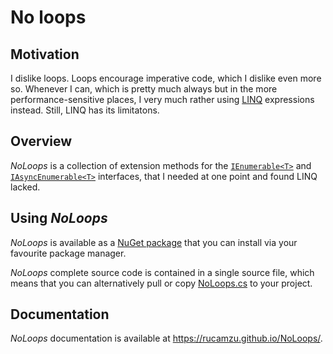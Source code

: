 # No loops

## Motivation

I dislike loops. Loops encourage imperative code, which I dislike even more so. Whenever I can, which is pretty much always but in the more performance-sensitive places, I very much rather using [LINQ][microsoft-linq] expressions instead. Still, LINQ has its limitatons.

## Overview

*NoLoops* is a collection of extension methods for the [`IEnumerable<T>`][microsoft-ienumerable] and [`IAsyncEnumerable<T>`][microsoft-iasyncenumerable] interfaces, that I needed at one point and found  LINQ lacked.

## Using *NoLoops*

*NoLoops* is available as a [NuGet package][noloops-nuget] that you can install via your favourite package manager.

*NoLoops* complete source code is contained in a single source file, which means that you can alternatively pull or copy [NoLoops.cs][noloops-source] to your project.

## Documentation

*NoLoops* documentation is available at https://rucamzu.github.io/NoLoops/.


[noloops-nuget]: https://www.nuget.org/packages/NoLoops/
[noloops-source]: https://github.com/rucamzu/NoLoops/blob/main/src/NoLoops/NoLoops.cs

[microsoft-linq]: https://learn.microsoft.com/en-us/dotnet/api/system.linq
[microsoft-ienumerable]: https://learn.microsoft.com/en-us/dotnet/api/system.collections.generic.ienumerable-1
[microsoft-iasyncenumerable]: https://learn.microsoft.com/en-us/dotnet/api/system.collections.generic.iasyncenumerable-1